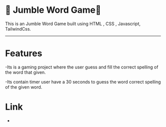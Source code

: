 # 🤝 Jumble Word Game🤝


This is an Jumble Word Game built using HTML , CSS , Javascript, TailwindCss.
<hr>

# Features

-Its is a gaming project where the user guess and fill the correct spelling of the word that given.

-Its contain timer user have a 30 seconds to guess the word correct spelling of the given word.

# Link

-



